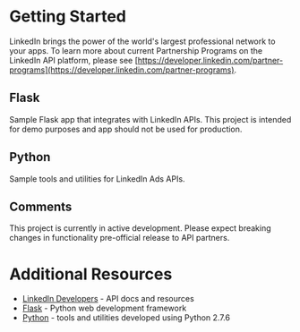 # Getting Started
LinkedIn brings the power of the world's largest professional network to your apps.  To learn more about current Partnership Programs on the LinkedIn API platform, please see [https://developer.linkedin.com/partner-programs](https://developer.linkedin.com/partner-programs).

## Flask
Sample Flask app that integrates with LinkedIn APIs. This project is intended for demo purposes and app should not be used for production.

## Python
Sample tools and utilities for LinkedIn Ads APIs.

## Comments
This project is currently in active development.  Please expect breaking changes in functionality pre-official release to API partners.

# Additional Resources
* [LinkedIn Developers](https://developer.linkedin.com/) - API docs and resources
* [Flask](http://flask.pocoo.org/) - Python web development framework
* [Python](https://www.python.org/) - tools and utilities developed using Python 2.7.6
